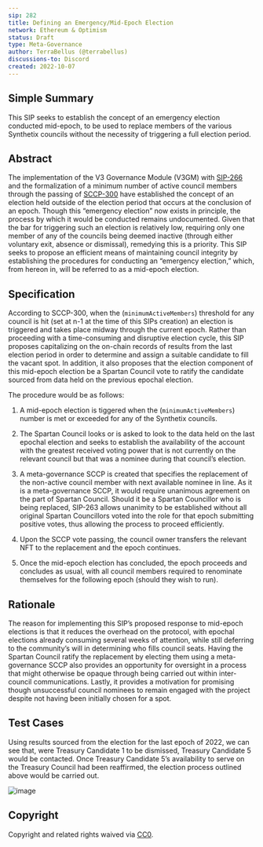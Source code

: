 ```yaml
---
sip: 282
title: Defining an Emergency/Mid-Epoch Election
network: Ethereum & Optimism
status: Draft
type: Meta-Governance
author: TerraBellus (@terrabellus)
discussions-to: Discord
created: 2022-10-07
---
```


<!--You can leave these HTML comments in your merged SIP and delete the visible duplicate text guides, they will not appear and may be helpful to refer to if you edit it again. This is the suggested template for new SIPs. Note that an SIP number will be assigned by an editor. When opening a pull request to submit your SIP, please use an abbreviated title in the filename, `sip-draft_title_abbrev.md`. The title should be 44 characters or less.-->

## Simple Summary

<!--"If you can't explain it simply, you don't understand it well enough." Simply describe the outcome the proposed changes intends to achieve. This should be non-technical and accessible to a casual community member.-->

This SIP seeks to establish the concept of an emergency election conducted mid-epoch, to be used to replace members of the various Synthetix councils without the necessity of triggering a full election period.

## Abstract

<!--A short (~200 word) description of the proposed change, the abstract should clearly describe the proposed change. This is what *will* be done if the SIP is implemented, not *why* it should be done or *how* it will be done. If the SIP proposes deploying a new contract, write, "we propose to deploy a new contract that will do x".-->

The implementation of the V3 Governance Module (V3GM) with [SIP-266](https://sips.synthetix.io/sips/sip-266/) and the formalization of a minimum number of active council members through the passing of [SCCP-300](https://sips.synthetix.io/sccp/sccp-300/) have established the concept of an election held outside of the election period that occurs at the conclusion of an epoch. Though this “emergency election” now exists in principle, the process by which it would be conducted remains undocumented. Given that the bar for triggering such an election is relatively low, requiring only one member of any of the councils being deemed inactive (through either voluntary exit, absence or dismissal), remedying this is a priority. This SIP seeks to propose an efficient means of maintaining council integrity by establishing the procedures for conducting an “emergency election,” which, from hereon in, will be referred to as a mid-epoch election.

## Specification

<!--The specification should describe the syntax and semantics of any new feature, there are five sections
1. Overview
2. Rationale
3. Technical Specification
4. Test Cases
5. Configurable Values
-->

According to SCCP-300, when the (`minimumActiveMembers`) threshold for any council is hit (set at n-1 at the time of this SIPs creation) an election is triggered and takes place midway through the current epoch. Rather than proceeding with a time-consuming and disruptive election cycle, this SIP proposes capitalizing on the on-chain records of results from the last election period in order to determine and assign a suitable candidate to fill the vacant spot. In addition, it also proposes that the election component of this mid-epoch election be a Spartan Council vote to ratify the candidate sourced from data held on the previous epochal election.

The procedure would be as follows:

1)	A mid-epoch election is tiggered when the (`minimumActiveMembers`) number is met or exceeded for any of the Synthetix councils.

2)	The Spartan Council looks or is asked to look to the data held on the last epochal election and seeks to establish the availability of the account with the greatest received voting power that is not currently on the relevant council but that was a nominee during that council’s election.

3)	A meta-governance SCCP is created that specifies the replacement of the non-active council member with next available nominee in line. As it is a meta-governance SCCP, it would require unanimous agreement on the part of Spartan Council. Should it be a Spartan Councillor who is being replaced, SIP-263 allows unanimity to be established without all original Spartan Councillors voted into the role for that epoch submitting positive votes, thus allowing the process to proceed efficiently.

4)	Upon the SCCP vote passing, the council owner transfers the relevant NFT to the replacement and the epoch continues.

5)	Once the mid-epoch election has concluded, the epoch proceeds and concludes as usual, with all council members required to renominate themselves for the following epoch (should they wish to run).

## Rationale

The reason for implementing this SIP’s proposed response to mid-epoch elections is that it reduces the overhead on the protocol, with epochal elections already consuming several weeks of attention, while still deferring to the community’s will in determining who fills council seats. Having the Spartan Council ratify the replacement by electing them using a meta-governance SCCP also provides an opportunity for oversight in a process that might otherwise be opaque through being carried out within inter-council communications. Lastly, it provides a motivation for promising though unsuccessful council nominees to remain engaged with the project despite not having been initially chosen for a spot.

## Test Cases

Using results sourced from the election for the last epoch of 2022, we can see that, were Treasury Candidate 1 to be dismissed, Treasury Candidate 5 would be contacted. Once Treasury Candidate 5’s availability to serve on the Treasury Council had been reaffirmed, the election process outlined above would be carried out.

![image](https://user-images.githubusercontent.com/33300147/194576236-259fa35c-a744-4646-b66b-d5536411d6d4.png)

## Copyright

Copyright and related rights waived via [CC0](https://creativecommons.org/publicdomain/zero/1.0/).
